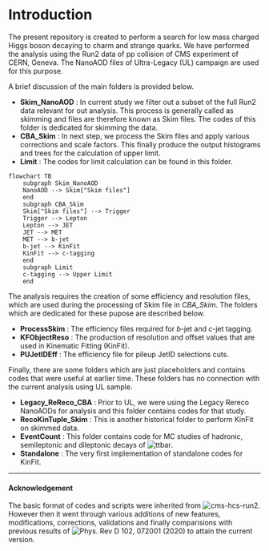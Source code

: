 # Introduction

The present repository is created to perform a search for low mass charged Higgs boson decaying to charm and strange quarks.
We have performed the analysis using the Run2 data of pp collision of CMS experiment of CERN, Geneva.
The NanoAOD files of Ultra-Legacy (UL) campaign are used for this purpose. 

A brief discussion of the main folders is provided below.

- **Skim_NanoAOD** : In current study we filter out a subset of the full Run2 data relevant for out analysis. This process is generally called as skimming and files are therefore known as Skim files. The codes of this folder is dedicated for skimming the data.
- **CBA_Skim** : In next step, we process the Skim files and apply various corrections and scale factors. This finally produce the output histograms and trees for the calculation of upper limit.
- **Limit** : The codes for limit calculation can be found in this folder.

```mermaid
flowchart TB
    subgraph Skim_NanoAOD
    NanoAOD --> Skim["Skim files"]
    end
    subgraph CBA_Skim
    Skim["Skim files"] --> Trigger 
    Trigger --> Lepton 
    Lepton --> JET 
    JET --> MET 
    MET --> b-jet 
    b-jet --> KinFit 
    KinFit --> c-tagging 
    end
    subgraph Limit
    c-tagging --> Upper Limit 
    end
```


The analysis requires the creation of some efficiency and resolution files, which are used during the processing of Skim file in *CBA_Skim*.
The folders which are dedicated for these pupose are described below.

- **ProcessSkim** : The efficiency files required for *b*-jet and *c*-jet tagging.
- **KFObjectReso** : The production of resolution and offset values that are used in Kinematic Fitting (KinFit).
- **PUJetIDEff** : The efficiency file for pileup JetID selections cuts.

Finally, there are some folders which are just placeholders and contains codes that were useful at earlier time. 
These folders has no connection with the current analysis using UL sample.  

- **Legacy_ReReco_CBA** : Prior to UL, we were using the Legacy Rereco NanoAODs for analysis and this folder contains codes for that study.
- **RecoKinTuple_Skim** : This is another historical folder to perform KinFit on skimmed data.
- **EventCount** : This folder contains code for MC studies of hadronic, semileptonic and dileptonic decays of ![ttbar](https://latex.codecogs.com/svg.image?t\bar{t}).
- **Standalone** : The very first implementation of standalone codes for KinFit.

---

#### Acknowledgement

The basic format of codes and scripts were inherited from ![cms-hcs-run2](https://github.com/ravindkv/cms-hcs-run2). However then it went through various additions of new features, modifications, corrections, validations and finally comparisions with previous results of ![Phys. Rev D 102, 072001 (2020)](https://doi.org/10.1103/PhysRevD.102.072001) to attain the current version.
